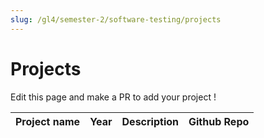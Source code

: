 ```yaml
---
slug: /gl4/semester-2/software-testing/projects
---
```


# Projects

Edit this page and make a PR to add your project !

| Project name | Year | Description | Github Repo
| --- | --- | --- | --- |
